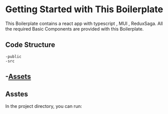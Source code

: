 # Getting Started with This Boilerplate

This Boilerplate contains a react app with typescript , MUI , ReduxSaga.
All the required Basic Components are provided with this Boilerplate.

## Code Structure

    -public
    -src
##        -[Assets](#asstes)

## Asstes

In the project directory, you can run:
